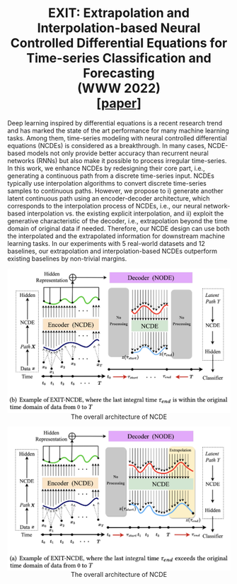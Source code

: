 
<h1 align='center'> EXIT: Extrapolation and Interpolation-based Neural Controlled Differential Equations for Time-series Classification and Forecasting<br>(WWW 2022)<br>
    [<a href="https://dl.acm.org/doi/abs/10.1145/3485447.3512030">paper</a>] </h1>

Deep learning inspired by differential equations is a recent research trend and has marked the state of the art performance for many machine learning tasks. Among them, time-series modeling with neural controlled differential equations (NCDEs) is considered as a breakthrough. In many cases, NCDE-based models not only provide better accuracy than recurrent neural networks (RNNs) but also make it possible to process irregular time-series. In this work, we enhance NCDEs by redesigning their core part, i.e., generating a continuous path from a discrete time-series input. NCDEs typically use interpolation algorithms to convert discrete time-series samples to continuous paths. However, we propose to i) generate another latent continuous path using an encoder-decoder architecture, which corresponds to the interpolation process of NCDEs, i.e., our neural network-based interpolation vs. the existing explicit interpolation, and ii) exploit the generative characteristic of the decoder, i.e., extrapolation beyond the time domain of original data if needed. Therefore, our NCDE design can use both the interpolated and the extrapolated information for downstream machine learning tasks. In our experiments with 5 real-world datasets and 12 baselines, our extrapolation and interpolation-based NCDEs outperform existing baselines by non-trivial margins.
<p align="center">
  <img align="middle" src="./EXIT0.png" alt="EXIT"/> 
  The overall architecture of NCDE
</p>
<p align="center">
  <img align="middle" src="./EXIT1.png" alt="EXIT1"/> 
  The overall architecture of NCDE
</p>
